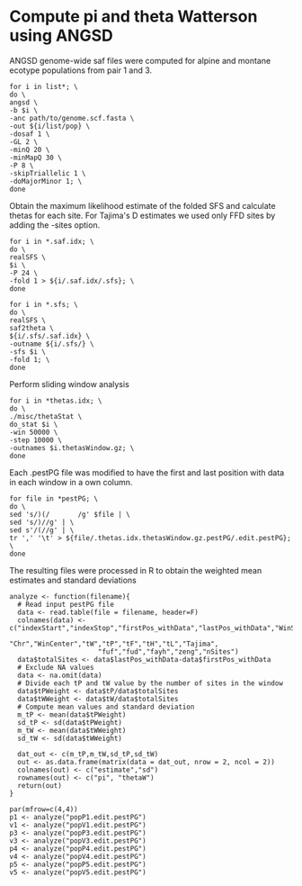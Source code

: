 
# Compute pi and theta Watterson using ANGSD 

ANGSD genome-wide saf files were computed for alpine and montane ecotype populations from pair 1 and 3.
```
for i in list*; \
do \
angsd \
-b $i \
-anc path/to/genome.scf.fasta \
-out ${i/list/pop} \
-dosaf 1 \
-GL 2 \
-minQ 20 \
-minMapQ 30 \
-P 8 \
-skipTriallelic 1 \
-doMajorMinor 1; \
done
```
Obtain the maximum likelihood estimate of the folded SFS and calculate thetas for each site. For Tajima's D estimates we used only FFD sites by adding the -sites option.
```
for i in *.saf.idx; \
do \
realSFS \
$i \
-P 24 \
-fold 1 > ${i/.saf.idx/.sfs}; \
done

for i in *.sfs; \
do \
realSFS \
saf2theta \ 
${i/.sfs/.saf.idx} \
-outname ${i/.sfs/} \
-sfs $i \
-fold 1; \
done
```
Perform sliding window analysis
```
for i in *thetas.idx; \
do \
./misc/thetaStat \
do_stat $i \
-win 50000 \
-step 10000 \
-outnames $i.thetasWindow.gz; \
done
```
Each .pestPG file was modified to have the first and last position with data in each window in a own column.
```
for file in *pestPG; \
do \
sed 's/)(/       /g' $file | \
sed 's/)//g' | \
sed s'/(//g' | \
tr ',' '\t' > ${file/.thetas.idx.thetasWindow.gz.pestPG/.edit.pestPG}; \
done
```
The resulting files were processed in R to obtain the weighted mean estimates and standard deviations
```
analyze <- function(filename){
  # Read input pestPG file
  data <- read.table(file = filename, header=F) 
  colnames(data) <- c("indexStart","indexStop","firstPos_withData","lastPos_withData","WinStart","WinStop",
                      "Chr","WinCenter","tW","tP","tF","tH","tL","Tajima",
                      "fuf","fud","fayh","zeng","nSites")
  data$totalSites <- data$lastPos_withData-data$firstPos_withData
  # Exclude NA values
  data <- na.omit(data)
  # Divide each tP and tW value by the number of sites in the window
  data$tPWeight <- data$tP/data$totalSites
  data$tWWeight <- data$tW/data$totalSites
  # Compute mean values and standard deviation
  m_tP <- mean(data$tPWeight)
  sd_tP <- sd(data$tPWeight)
  m_tW <- mean(data$tWWeight)
  sd_tW <- sd(data$tWWeight)
  
  dat_out <- c(m_tP,m_tW,sd_tP,sd_tW)
  out <- as.data.frame(matrix(data = dat_out, nrow = 2, ncol = 2))
  colnames(out) <- c("estimate","sd")
  rownames(out) <- c("pi", "thetaW")
  return(out)
}

par(mfrow=c(4,4))
p1 <- analyze("popP1.edit.pestPG")
v1 <- analyze("popV1.edit.pestPG")
p3 <- analyze("popP3.edit.pestPG")
v3 <- analyze("popV3.edit.pestPG")
p4 <- analyze("popP4.edit.pestPG")
v4 <- analyze("popV4.edit.pestPG")
p5 <- analyze("popP5.edit.pestPG")
v5 <- analyze("popV5.edit.pestPG")
```
